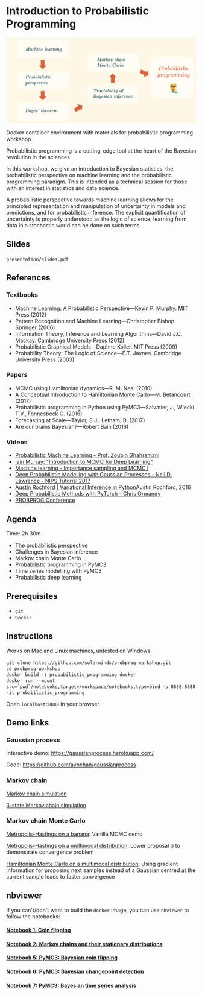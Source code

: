 
# Introduction to Probabilistic Programming

![agenda](front.png)

Docker container environment with materials for probabilistic programming workshop

Probabilistic programming is a cutting-edge tool at the heart of the Bayesian revolution in the sciences.

In this workshop, we give an introduction to Bayesian statistics, the probabilistic perspective on machine learning and the probabilistic programming paradigm. This is intended as a technical session for those with an interest in statistics and data science.

A probabilistic perspective towards machine learning allows for the principled representation and manipulation of uncertainty in models and predictions, and for probabilistic inference. The explicit quantification of uncertainty is properly understood as the logic of science; learning from data in a stochastic world can be done on such terms.

## Slides
`presentation/slides.pdf`

## References
### Textbooks

- Machine Learning: A Probabilistic Perspective—Kevin P. Murphy. MIT Press (2012)
- Pattern Recognition and Machine Learning—Christopher Bishop. Springer (2006)
- Information Theory, Inference and Learning Algorithms—David J.C. Mackay. Cambridge University Press (2012)
- Probabilistic Graphical Models—Daphne Koller. MIT Press (2009)
- Probability Theory: The Logic of Science—E.T. Jaynes. Cambridge University Press (2003)

### Papers
- MCMC using Hamiltonian dynamics—R. M. Neal (2010)
- A Conceptual Introduction to Hamiltonian Monte Carlo—M. Betancourt (2017)
- Probabilistic programming in Python using PyMC3—Salvatier, J., Wiecki​ T.V., Fonnesbeck C. (2016)
- Forecasting at Scale—Taylor, S.J., Letham, B. (2017)
- Are our brains Bayesian?—Robert Bain (2016)

### Videos
- [Probabilistic Machine Learning - Prof. Zoubin Ghahramani](https://www.youtube.com/watch?v=095Ee0rKC14)
- [Iain Murray: "Introduction to MCMC for Deep Learning"](https://www.youtube.com/watch?v=Em6mQQy4wYA)
- [Machine learning - Importance sampling and MCMC I](https://www.youtube.com/watch?v=TNZk8lo4e-Q)
- [Deep Probabilistic Modelling with Gaussian Processes - Neil D. Lawrence - NIPS Tutorial 2017](https://www.youtube.com/watch?v=NHTGY8VCinY)
- [Austin Rochford | Variational Inference in Python](https://www.youtube.com/watch?v=3KGZDC3-_iY)Austin Rochford, 2016
- [Deep Probabilistic Methods with PyTorch - Chris Ormandy](https://www.youtube.com/watch?v=HNKlytVD1Zg)
- [PROBPROG Conference](https://www.youtube.com/channel/UCTFDb7aQY1ewBYwJJrpKp6Q)

## Agenda

Time: 2h 30m
- The probabilistic perspective
- Challenges in Bayesian inference
- Markov chain Monte Carlo
- Probabilistic programming in PyMC3
- Time series modelling with PyMC3
- Probabilistic deep learning


## Prerequisites
- `git`
- `Docker`

## Instructions
Works on Mac and Linux machines, untested on Windows.

```
git clone https://github.com/solarwinds/probprog-workshop.git
cd probprog-workshop
docker build -t probabilistic_programming docker
docker run --mount src=`pwd`/notebooks,target=/workspace/notebooks,type=bind -p 8888:8888 -it probabilistic_programming
```
Open `localhost:8888` in your browser

## Demo links
### Gaussian process
Interactive demo: https://gaussianprocess.herokuapp.com/

Code: https://github.com/aybchan/gaussianprocess

### Markov chain
[Markov chain simulation](http://setosa.io/markov)

[3-state Markov chain simulation](http://setosa.io/markov/index.html#%7B%22tm%22%3A%5B%5B0.1%2C0.1%2C0.8%5D%2C%5B0.5%2C0.3%2C0.2%5D%2C%5B0.7%2C0.1%2C0.2%5D%5D%7D)

### Markov chain Monte Carlo
[Metropolis-Hastings on a banana](https://chi-feng.github.io/mcmc-demo/app.html?algorithm=RandomWalkMH&target=banana): Vanilla MCMC demo

[Metropolis-Hastings on a multimodal distribution](https://chi-feng.github.io/mcmc-demo/app.html?algorithm=RandomWalkMH&target=multimodal): Lower proposal σ to demonstrate convergence problem

[Hamiltonian Monte Carlo on a multimodal distribution](https://chi-feng.github.io/mcmc-demo/app.html?algorithm=HamiltonianMC&target=multimodal): Using gradient information for proposing next samples instead of a Gaussian centred at the current sample leads to faster convergence


## nbviewer
If you can't/don't want to build the `docker` image, you can use `nbviewer` to follow the notebooks:

#### [Notebook 1: Coin flipping](https://nbviewer.jupyter.org/github/solarwinds/probprog-workshop/blob/master/notebooks/solutions/S1_bayesian_coin_flip.ipynb)

#### [Notebook 2: Markov chains and their stationary distributions](https://nbviewer.jupyter.org/github/solarwinds/probprog-workshop/blob/master/notebooks/solutions/S2_markov_chains.ipynb)

#### [Notebook 5: PyMC3: Bayesian coin flipping](https://nbviewer.jupyter.org/github/solarwinds/probprog-workshop/blob/master/notebooks/solutions/S5_pymc3_coin_flip.ipynb)

#### [Notebook 6: PyMC3: Bayesian changepoint detection](https://nbviewer.jupyter.org/github/solarwinds/probprog-workshop/blob/master/notebooks/solutions/S6_pymc3_changepoint.ipynb)

#### [Notebook 7: PyMC3: Bayesian time series analysis](https://nbviewer.jupyter.org/github/solarwinds/probprog-workshop/blob/master/notebooks/solutions/S7_pymc3_time_series.ipynb)


